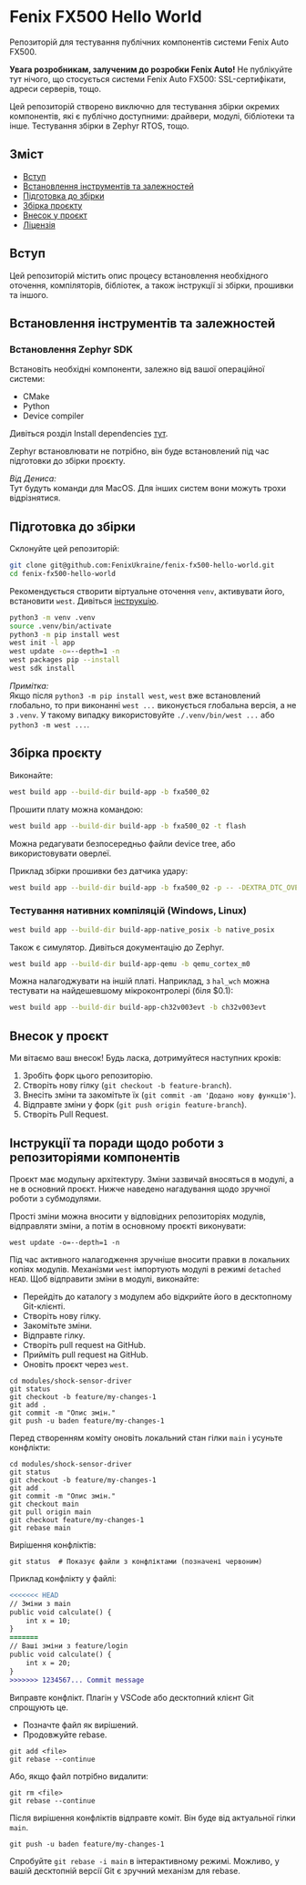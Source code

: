 # Fenix FX500 Hello World

Репозиторій для тестування публічних компонентів системи Fenix Auto FX500.

**Увага розробникам, залученим до розробки Fenix Auto!**
Не публікуйте тут нічого, що стосується системи Fenix Auto FX500: SSL-сертифікати, адреси серверів, тощо.

Цей репозиторій створено виключно для тестування збірки окремих компонентів, які є публічно доступними: драйвери, модулі, бібліотеки та інше. Тестування збірки в Zephyr RTOS, тощо.

## Зміст

- [Вступ](#вступ)
- [Встановлення інструментів та залежностей](#встановлення-інструментів-та-залежностей)
- [Підготовка до збірки](#підготовка-до-збірки)
- [Збірка проєкту](#збірка-проєкту)
- [Внесок у проєкт](#внесок-у-проєкт)
- [Ліцензія](#ліцензія)

## Вступ

Цей репозиторій містить опис процесу встановлення необхідного оточення, компіляторів, бібліотек, а також інструкції зі збірки, прошивки та іншого.

## Встановлення інструментів та залежностей

### Встановлення Zephyr SDK

Встановіть необхідні компоненти, залежно від вашої операційної системи:

- CMake
- Python
- Device compiler

Дивіться розділ Install dependencies [тут](https://docs.zephyrproject.org/latest/develop/getting_started/index.html).

Zephyr встановлювати не потрібно, він буде встановлений під час підготовки до збірки проєкту.

*Від Дениса:*  
Тут будуть команди для MacOS. Для інших систем вони можуть трохи відрізнятися.

## Підготовка до збірки

Склонуйте цей репозиторій:

```bash
git clone git@github.com:FenixUkraine/fenix-fx500-hello-world.git
cd fenix-fx500-hello-world
```

Рекомендується створити віртуальне оточення `venv`, активувати його, встановити `west`. Дивіться [інструкцію](https://docs.zephyrproject.org/latest/develop/getting_started/index.html).

```bash
python3 -m venv .venv
source .venv/bin/activate
python3 -m pip install west
west init -l app
west update -o=--depth=1 -n
west packages pip --install
west sdk install
```

*Примітка:*  
Якщо після `python3 -m pip install west`, `west` вже встановлений глобально, то при виконанні `west ...` виконується глобальна версія, а не з `.venv`. У такому випадку використовуйте `./.venv/bin/west ...` або `python3 -m west ...`.

## Збірка проєкту

Виконайте:

```bash
west build app --build-dir build-app -b fxa500_02
```

Прошити плату можна командою:

```bash
west build app --build-dir build-app -b fxa500_02 -t flash
```

Можна редагувати безпосередньо файли device tree, або використовувати оверлеї.

Приклад збірки прошивки без датчика удару:

```bash
west build app --build-dir build-app -b fxa500_02 -p -- -DEXTRA_DTC_OVERLAY_FILE=no-shock-sensor.overlay
```

### Тестування нативних компіляцій (Windows, Linux)

```bash
west build app --build-dir build-app-native_posix -b native_posix
```

Також є симулятор. Дивіться документацію до Zephyr.

```bash
west build app --build-dir build-app-qemu -b qemu_cortex_m0
```

Можна налагоджувати на іншій платі. Наприклад, з `hal_wch` можна тестувати на найдешевшому мікроконтролері (біля $0.1):

```bash
west build app --build-dir build-app-ch32v003evt -b ch32v003evt
```

## Внесок у проєкт

Ми вітаємо ваш внесок! Будь ласка, дотримуйтеся наступних кроків:

1. Зробіть форк цього репозиторію.
2. Створіть нову гілку (`git checkout -b feature-branch`).
3. Внесіть зміни та закомітьте їх (`git commit -am 'Додано нову функцію'`).
4. Відправте зміни у форк (`git push origin feature-branch`).
5. Створіть Pull Request.

## Інструкції та поради щодо роботи з репозиторіями компонентів

Проєкт має модульну архітектуру. Зміни зазвичай вносяться в модулі, а не в основний проєкт. Нижче наведено нагадування щодо зручної роботи з субмодулями.

Прості зміни можна вносити у відповідних репозиторіях модулів, відправляти зміни, а потім в основному проєкті виконувати:

```shell
west update -o=--depth=1 -n
```

Під час активного налагодження зручніше вносити правки в локальних копіях модулів. Механізми `west` імпортують модулі в режимі `detached HEAD`. Щоб відправити зміни в модулі, виконайте:

- Перейдіть до каталогу з модулем або відкрийте його в десктопному Git-клієнті.
- Створіть нову гілку.
- Закомітьте зміни.
- Відправте гілку.
- Створіть pull request на GitHub.
- Прийміть pull request на GitHub.
- Оновіть проєкт через `west`.

```shell
cd modules/shock-sensor-driver
git status
git checkout -b feature/my-changes-1
git add .
git commit -m "Опис змін."
git push -u baden feature/my-changes-1
```

Перед створенням коміту оновіть локальний стан гілки `main` і усуньте конфлікти:

```shell
cd modules/shock-sensor-driver
git status
git checkout -b feature/my-changes-1
git add .
git commit -m "Опис змін."
git checkout main
git pull origin main
git checkout feature/my-changes-1
git rebase main
```

Вирішення конфліктів:

```shell
git status  # Показує файли з конфліктами (позначені червоним)
```

Приклад конфлікту у файлі:

```diff
<<<<<<< HEAD
// Зміни з main
public void calculate() {
    int x = 10;
}
=======
// Ваші зміни з feature/login
public void calculate() {
    int x = 20;
}
>>>>>>> 1234567... Commit message
```

Виправте конфлікт. Плагін у VSCode або десктопний клієнт Git спрощують це.

- Позначте файл як вирішений.
- Продовжуйте rebase.

```shell
git add <file>
git rebase --continue
```

Або, якщо файл потрібно видалити:

```shell
git rm <file>
git rebase --continue
```

Після вирішення конфліктів відправте коміт. Він буде від актуальної гілки `main`.

```shell
git push -u baden feature/my-changes-1
```

Спробуйте `git rebase -i main` в інтерактивному режимі. Можливо, у вашій десктопній версії Git є зручний механізм для rebase.
